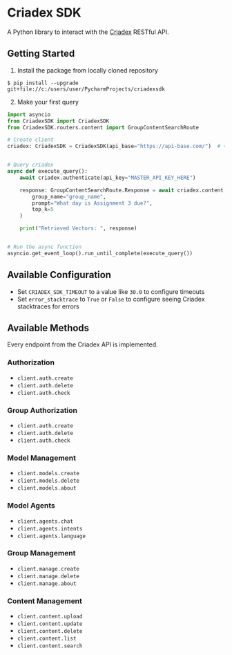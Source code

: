 # Criadex SDK

A Python library to interact with the [Criadex](https://github.com/CriaYU/Criadex) RESTful API.

## Getting Started

1. Install the package from locally cloned repository

```shell
$ pip install --upgrade git+file://c:/users/user/PycharmProjects/criadexsdk 
```

2. Make your first query

```python
import asyncio
from CriadexSDK import CriadexSDK
from CriadexSDK.routers.content import GroupContentSearchRoute

# Create client
criadex: CriadexSDK = CriadexSDK(api_base="https://api-base.com/")  # <-- Trailing slash doesn't matter


# Query criadex
async def execute_query():
    await criadex.authenticate(api_key="MASTER_API_KEY_HERE")

    response: GroupContentSearchRoute.Response = await criadex.content.search(
        group_name="group_name",
        prompt="What day is Assignment 3 due?",
        top_k=5
    )

    print("Retrieved Vectors: ", response)


# Run the async function
asyncio.get_event_loop().run_until_complete(execute_query())
```

## Available Configuration

- Set `CRIADEX_SDK_TIMEOUT` to a value like `30.0` to configure timeouts
- Set `error_stacktrace` to `True` or `False` to configure seeing Criadex stacktraces for errors 

## Available Methods

Every endpoint from the Criadex API is implemented.

### Authorization

- `client.auth.create`
- `client.auth.delete`
- `client.auth.check`

### Group Authorization

- `client.auth.create`
- `client.auth.delete`
- `client.auth.check`

### Model Management

- `client.models.create`
- `client.models.delete`
- `client.models.about`

### Model Agents

- `client.agents.chat`
- `client.agents.intents`
- `client.agents.language`

### Group Management

- `client.manage.create`
- `client.manage.delete`
- `client.manage.about`

### Content Management

- `client.content.upload`
- `client.content.update`
- `client.content.delete`
- `client.content.list`
- `client.content.search`